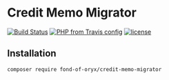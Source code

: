 # Credit Memo Migrator
[![Build Status](https://travis-ci.org/fond-of-oryx/credit-memo-migrator.svg?branch=main)](https://travis-ci.org/fond-of-oryx/credit-memo-migrator)
[![PHP from Travis config](https://img.shields.io/travis/php-v/fond-of-oryx/credit-memo-migrator.svg)](https://php.net/)
[![license](https://img.shields.io/github/license/fond-of-oryx/credit-memo-migrator.svg)](https://packagist.org/packages/fond-of-oryx/credit-memo-migrator)

## Installation

```
composer require fond-of-oryx/credit-memo-migrator
```
